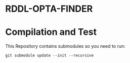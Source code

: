 # RDDL-OPTA-FINDER

# Compilation and Test

This Repository contains submodules so you need to run:

```git submodule update --init --recursive```


